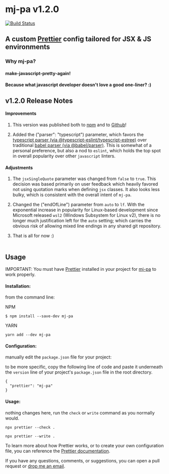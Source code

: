 # mj-pa v1.2.0 
[![Build Status](https://travis-ci.com/killshot13/mj-pa.svg?branch=main)](https://travis-ci.com/killshot13/mj-pa)

## A custom [Prettier](https://prettier.io) config tailored for JSX & JS environments

### Why mj-pa?

#### make-javascript-pretty-again!

#### Because what javascript developer doesn't love a good one-liner? :)

## v1.2.0 Release Notes

#### Improvements

1. This version was published both to [npm](https://www.npmjs.com/package/mj-pa) and to [Github](https://github.com/killshot13/mj-pa/packages/)!

2. Added the ("parser": "typescript") parameter, which favors the [typescript parser (via @typescript-eslint/typescript-estree)](https://github.com/typescript-eslint/typescript-eslint) over traditional [babel parser (via @babel/parser)](https://github.com/babel/babel/tree/main/packages/babel-parser). This is somewhat of a personal preference, but also a nod to `eslint`, which holds the top spot in overall popularity over other `javascript` linters.

#### Adjustments

1. The `jsxSingleQuote` parameter was changed from `false` to `true`. This decision was based primarily on user feedback which heavily favored not using quotation marks when defining `jsx` classes. It also looks less bulky, which is consistent with the overall intent of `mj-pa`.

2. Changed the ("endOfLine") parameter from `auto` to `lf`. With the exponential increase in popularity for Linux-based development since Microsoft released `wsl2` (Windows Subsystem for Linux v2), there is no longer much justification left for the `auto` setting; which carries the obvious risk of allowing mixed line endings in any shared git repository.

3. That is all for now :)
<br></br>

## Usage

IMPORTANT: You must have [Prettier](https://www.npmjs.com/package/prettier) installed in your project for [mj-pa](https://www.npmjs.com/package/mj-pa) to work properly.

#### **Installation**:

from the command line:

NPM

```
$ npm install --save-dev mj-pa
```

YARN

```
yarn add --dev mj-pa
```

#### **Configuration**:

manually edit the `package.json` file for your project:

to be more specific, copy the following line of code and paste it underneath the `version` line of your project's `package.json` file in the root directory.

```
{
  "prettier": "mj-pa"
}
```

#### **Usage**:

nothing changes here, run the `check` or `write` command as you normally would.

```
npx prettier --check .
```

```
npx prettier --write .
```

To learn more about how Prettier works, or to create your own configuration file, you can reference the [Prettier documentation](https://prettier.io/docs/en/index.html).

If you have any questions, comments, or suggestions, you can open a pull request or [drop me an email](mailto:dmreh@outlook.com).
